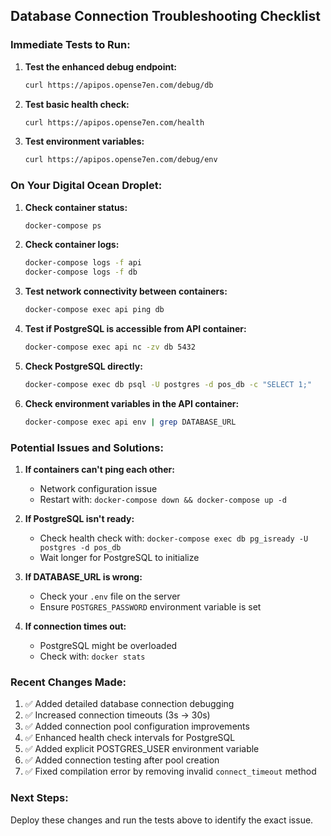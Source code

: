 ## Database Connection Troubleshooting Checklist

### Immediate Tests to Run:

1. **Test the enhanced debug endpoint:**

   ```bash
   curl https://apipos.opense7en.com/debug/db
   ```

2. **Test basic health check:**

   ```bash
   curl https://apipos.opense7en.com/health
   ```

3. **Test environment variables:**
   ```bash
   curl https://apipos.opense7en.com/debug/env
   ```

### On Your Digital Ocean Droplet:

1. **Check container status:**

   ```bash
   docker-compose ps
   ```

2. **Check container logs:**

   ```bash
   docker-compose logs -f api
   docker-compose logs -f db
   ```

3. **Test network connectivity between containers:**

   ```bash
   docker-compose exec api ping db
   ```

4. **Test if PostgreSQL is accessible from API container:**

   ```bash
   docker-compose exec api nc -zv db 5432
   ```

5. **Check PostgreSQL directly:**

   ```bash
   docker-compose exec db psql -U postgres -d pos_db -c "SELECT 1;"
   ```

6. **Check environment variables in the API container:**
   ```bash
   docker-compose exec api env | grep DATABASE_URL
   ```

### Potential Issues and Solutions:

1. **If containers can't ping each other:**

   - Network configuration issue
   - Restart with: `docker-compose down && docker-compose up -d`

2. **If PostgreSQL isn't ready:**

   - Check health check with: `docker-compose exec db pg_isready -U postgres -d pos_db`
   - Wait longer for PostgreSQL to initialize

3. **If DATABASE_URL is wrong:**

   - Check your `.env` file on the server
   - Ensure `POSTGRES_PASSWORD` environment variable is set

4. **If connection times out:**
   - PostgreSQL might be overloaded
   - Check with: `docker stats`

### Recent Changes Made:

1. ✅ Added detailed database connection debugging
2. ✅ Increased connection timeouts (3s → 30s)
3. ✅ Added connection pool configuration improvements
4. ✅ Enhanced health check intervals for PostgreSQL
5. ✅ Added explicit POSTGRES_USER environment variable
6. ✅ Added connection testing after pool creation
7. ✅ Fixed compilation error by removing invalid `connect_timeout` method

### Next Steps:

Deploy these changes and run the tests above to identify the exact issue.
